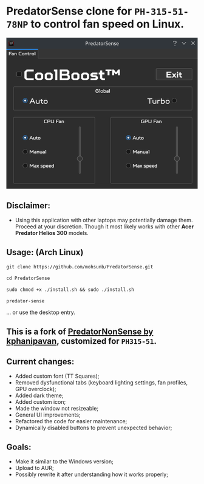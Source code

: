 # PredatorSense clone for ```PH-315-51-78NP``` to control fan speed on Linux.
![Predator Sense](demo.png)

## Disclaimer:
* Using this application with other laptops may potentially damage them. Proceed at your discretion. Though it most likely works with other **Acer Predator Helios 300** models.
## Usage: (Arch Linux)
```
git clone https://github.com/mohsunb/PredatorSense.git
```
```
cd PredatorSense
```
```
sudo chmod +x ./install.sh && sudo ./install.sh
```
```
predator-sense
```
... or use the desktop entry.

## This is a fork of [PredatorNonSense by kphanipavan](https://github.com/kphanipavan/PredatorNonSense), customized for ```PH315-51```.

## Current changes:
* Added custom font (TT Squares);
* Removed dysfunctional tabs (keyboard lighting settings, fan profiles, GPU overclock);
* Added dark theme;
* Added custom icon;
* Made the window not resizeable;
* General UI improvements;
* Refactored the code for easier maintenance;
* Dynamically disabled buttons to prevent unexpected behavior;

## Goals:
* Make it similar to the Windows version;
* Upload to AUR;
* Possibly rewrite it after understanding how it works properly;
